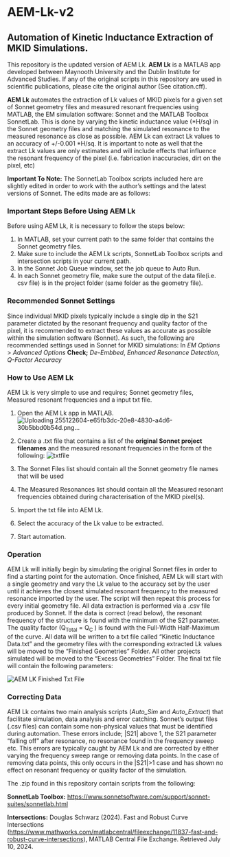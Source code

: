 # AEM-Lk-v2

## Automation of Kinetic Inductance Extraction of MKID Simulations.

This repository is the updated version of AEM Lk. 
**AEM Lk** is a MATLAB app developed between Maynooth University and the Dublin Institute for Advanced Studies. If any of the original scripts in this repository are used in scientific publications, please cite the original author (See citation.cff). 

**AEM Lk** automates the extraction of Lk values of MKID pixels for a given set of Sonnet geometry files and measured resonant frequencies using MATLAB, the EM simulation software: Sonnet and the MATLAB Toolbox SonnetLab. This is done by varying the kinetic inductance value (*H/sq) in the Sonnet geometry files and matching the simulated resonance to the measured resonance as close as possible.
AEM Lk can extract Lk values to an accuracy of +/-0.001 *H/sq. It is important to note as well that the extract Lk values are only estimates and will include effects that influence the resonant frequency of the pixel (i.e. fabrication inaccuracies, dirt on the pixel, etc) 

**Important To Note:** The SonnetLab Toolbox scripts included here are slightly edited in order to work with the author’s settings and the latest versions of Sonnet. The edits made are as follows:



### **Important Steps Before Using AEM Lk**
Before using AEM Lk, it is necessary to follow the steps below:

1. In MATLAB, set your current path to the same folder that contains the Sonnet geometry files.
2. Make sure to include the AEM Lk scripts, SonnetLab Toolbox scripts and intersection scripts in your current path.
3. In the Sonnet Job Queue window, set the job queue to Auto Run.
4. In each Sonnet geometry file, make sure the output of the data file(i.e. csv file) is in the project folder (same folder as the geometry file).

### **Recommended Sonnet Settings**
Since individual MKID pixels typically include a single dip in the S21 parameter dictated by the resonant frequency and quality factor of the pixel, it is recommended to extract these values as accurate as possible within the simulation software (Sonnet). 
As such, the following are recommended settings used in Sonnet for MKID simulations:
In *EM Options* > *Advanced Options*
**Check;** *De-Embbed*, *Enhanced Resonance Detection*, *Q-Factor Accuracy*

### **How to Use AEM Lk**
AEM Lk is very simple to use and requires; Sonnet geometry files, Measured resonant frequencies and a input txt file.
1. Open the AEM Lk app in MATLAB.
![Uploading 255122604-e65fb3dc-20e8-4830-a4d6-30b5bbd0b54d.png…]()

2. Create a .txt file that contains a list of the **original Sonnet project filenames** and the measured resonant frequencies in the form of the following:
   ![txtfile](https://github.com/scathalmca/AEM-Lk/assets/92909628/22976773-c246-4f27-8f15-710388fc0cf1)
3. The Sonnet Files list should contain all the Sonnet geometry file names that will be used
4. The Measured Resonances list should contain all the Measured resonant frequencies obtained during characterisation of the MKID pixel(s).
5. Import the txt file into AEM Lk.
6. Select the accuracy of the Lk value to be extracted.
7. Start automation.

### **Operation**
AEM Lk will initially begin by simulating the original Sonnet files in order to find a starting point for the automation.
Once finished, AEM Lk will start with a single geometry and vary the Lk value to the accuracy set by the user until it achieves the closest simulated resonant frequency to the measured resonance imported by the user.
The script will then repeat this process for every initial geometry file.
All data extraction is performed via a .csv file produced by Sonnet. If the data is correct (read below), the resonant frequency of the structure is found with the minimum of the S21 parameter. The quality factor (Q<sub>Total</sub>  = Q<sub>C</sub> ) is found with the Full-Width Half-Maximum of the curve.
All data will be written to a txt file called “Kinetic Inductance Data.txt” and the geometry files with the corresponding extracted Lk values will be moved to the “Finished Geometries” Folder. All other projects simulated will be moved to the “Excess Geometries” Folder.
The final txt file will contain the following parameters:

![AEM LK Finished Txt File](https://github.com/scathalmca/AEM-Lk-v2/assets/92909628/841f1fcb-bf28-4fcf-9a1e-5e9c956c9755)

### **Correcting Data**
AEM Lk contains two main analysis scripts (*Auto_Sim* and *Auto_Extract*) that facilitate simulation, data analysis and error catching. Sonnet’s output files (.csv files) can contain some non-physical values that must be identified during automation. These errors include; |S21| above 1, the S21 parameter “falling off” after resonance, no resonance found in the frequency sweep etc. 
This errors are typically caught by AEM Lk and are corrected by either varying the frequency sweep range or removing data points. In the case of removing data points, this only occurs in the  |S21|>1 case and has shown no effect on resonant frequency or quality factor of the simulation. 

The .zip found in this repository contain scripts from the following:

**SonnetLab Toolbox:** https://www.sonnetsoftware.com/support/sonnet-suites/sonnetlab.html

**Intersections:** Douglas Schwarz (2024). Fast and Robust Curve Intersections (https://www.mathworks.com/matlabcentral/fileexchange/11837-fast-and-robust-curve-intersections), MATLAB Central File Exchange. Retrieved July 10, 2024.

